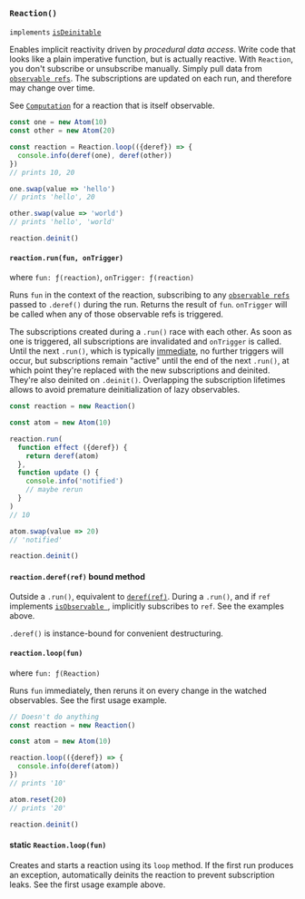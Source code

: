 ### `Reaction()`

`implements` [`isDeinitable`](#-isdeinitable-value-)

Enables implicit reactivity driven by _procedural data access_. Write code that looks like a plain imperative function, but is actually reactive. With `Reaction`, you don't subscribe or unsubscribe manually. Simply pull data from [`observable refs`](#-isobservableref-value-). The subscriptions are updated on each run, and therefore may change over time.

See [`Computation`](#-computation-def-equal-) for a reaction that is itself observable.

```js
const one = new Atom(10)
const other = new Atom(20)

const reaction = Reaction.loop(({deref}) => {
  console.info(deref(one), deref(other))
})
// prints 10, 20

one.swap(value => 'hello')
// prints 'hello', 20

other.swap(value => 'world')
// prints 'hello', 'world'

reaction.deinit()
```

#### `reaction.run(fun, onTrigger)`

where `fun: ƒ(reaction)`, `onTrigger: ƒ(reaction)`

Runs `fun` in the context of the reaction, subscribing to any
[`observable refs`](#-isobservableref-value-)
passed to `.deref()` during the run. Returns the result of `fun`.
`onTrigger` will be called when any of those observable refs is triggered.

The subscriptions created during a `.run()` race with each other. As soon as one
is triggered, all subscriptions are invalidated and `onTrigger` is called. Until
the next `.run()`, which is typically [immediate](#static-reaction-loop-fun-),
no further triggers will occur, but subscriptions remain "active" until the end
of the next `.run()`, at which point they're replaced with the new subscriptions
and deinited. They're also deinited on `.deinit()`. Overlapping the subscription
lifetimes allows to avoid premature deinitialization of lazy observables.

```js
const reaction = new Reaction()

const atom = new Atom(10)

reaction.run(
  function effect ({deref}) {
    return deref(atom)
  },
  function update () {
    console.info('notified')
    // maybe rerun
  }
)
// 10

atom.swap(value => 20)
// 'notified'

reaction.deinit()
```

#### `reaction.deref(ref)` <span class="text-italic fg-gray font-smaller">bound method</span>

Outside a `.run()`, equivalent to [`deref(ref)`](#-deref-ref-). During a
`.run()`, and if `ref` implements [`isObservable `](#-isobservable-value-),
implicitly subscribes to `ref`. See the examples above.

`.deref()` is instance-bound for convenient destructuring.

#### `reaction.loop(fun)`

where `fun: ƒ(Reaction)`

Runs `fun` immediately, then reruns it on every change in the watched observables. See the first usage example.

```js
// Doesn't do anything
const reaction = new Reaction()

const atom = new Atom(10)

reaction.loop(({deref}) => {
  console.info(deref(atom))
})
// prints '10'

atom.reset(20)
// prints '20'

reaction.deinit()
```

#### static `Reaction.loop(fun)`

Creates and starts a reaction using its `loop` method. If the first run produces an exception, automatically deinits the reaction to prevent subscription leaks. See the first usage example above.
